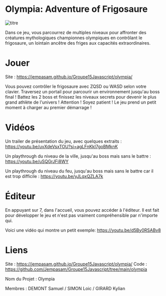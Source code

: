 # Olympia: Adventure of Frigosaure
![titre](https://github.com/gamesonweb/gow-olympic-edition-olympia/assets/65395998/9465db12-244c-4791-8645-e18a14b220ed)

Dans ce jeu, vous parcourrez de multiples niveaux pour affronter des créatures mythologiques championnes olympiques en contrôlant le frigosaure, un lointain ancêtre des friges aux capacités extraordinaires.

# Jouer
Site : https://jempasam.github.io/Groupe15Javascript/olympia/

Vous pouvez contrôler le frigosaure avec ZQSD ou WASD selon votre clavier. Traversez un portail pour parcourir un environnement jusqu'au boss final ! Battez les 2 boss et finissez les niveaux secrets pour devenir le plus grand athlète de l'univers ! Attention ! Soyez patient ! Le jeu prend un petit moment à charger au premier démarrage !

# Vidéos
Un trailer de présentation du jeu, avec quelques extraits :
https://youtu.be/uvXdeVsxTOU?si=agLFnKkI7goBMknK

Un playthrough du niveau de la ville, jusqu'au boss mais sans le battre :
https://youtu.be/uSQGrJFi8WY

Un playthrough du niveau du feu, jusqu'au boss mais sans le battre car il est trop difficile :
https://youtu.be/yJLqxQZLA7k

# Éditeur
En appuyant sur 7, dans l'accueil, vous pouvez accéder à l'éditeur. Il est fait pour développer le jeu et n'est pas vraiment compréhensible par n'importe qui.

Voici une vidéo qui montre un petit exemple:
https://youtu.be/d5By0RSABv8

# Liens
Site : https://jempasam.github.io/Groupe15Javascript/olympia/
Code : https://github.com/Jempasam/Groupe15Javascript/tree/main/olympia

Nom du Projet : Olympia

Membres : DEMONT Samuel / SIMON Loic / GIRARD Kylian
